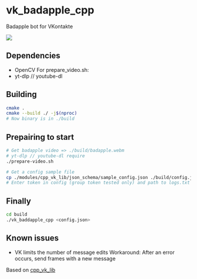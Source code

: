# vk_badapple_cpp
Badapple bot for VKontakte

![](https://github.com/6yntar05/vk_badapple_cxx/blob/master/git_res/Youmu.gif)

## Dependencies
- OpenCV
For prepare_video.sh:
- yt-dlp // youtube-dl

## Building
```sh
cmake .
cmake --build ./ -j$(nproc)
# Now binary is in ./build
```

## Prepairing to start
```sh
# Get badapple video => ./build/badapple.webm
# yt-dlp // youtube-dl require
./prepare-video.sh

# Get a config sample file
cp ./modules/cpp_vk_lib/json_schema/sample_config.json ./build/config.json
# Enter token in config (group token tested only) and path to logs.txt
```

## Finally
```sh
cd build
./vk_baddapple_cpp <config.json>
```

## Known issues
- VK limits the number of message edits
Workaround: After an error occurs, send frames with a new message

Based on [cpp_vk_lib](https://github.com/epoll-reactor/cpp_vk_lib)
